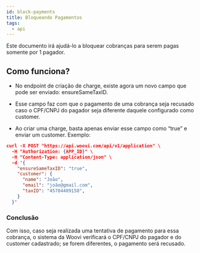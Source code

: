 ```yaml
---
id: block-payments
title: Bloqueando Pagamentos
tags:
  - api
---
```


Este documento irá ajudá-lo a bloquear cobranças para serem pagas somente por 1 pagador.

## Como funciona?

- No endpoint de criação de charge, existe agora um novo campo que pode ser enviado: ensureSameTaxID.
- Esse campo faz com que o pagamento de uma cobrança seja recusado caso o CPF/CNPJ do pagador seja diferente daquele configurado como customer.

- Ao criar uma charge, basta apenas enviar esse campo como “true” e enviar um customer. Exemplo:

```json
curl -X POST "https://api.woovi.com/api/v1/application" \
  -H "Authorization: {APP_ID}" \
  -H "Content-Type: application/json" \
  -d '{
    "ensureSameTaxID": "true",
    "customer": {
      "name": "João",
      "email": "joão@gmail.com",
      "taxID": "45784409158",
    }
  }'

```

### Conclusão
Com isso, caso seja realizada uma tentativa de pagamento para essa cobrança, o sistema da Woovi verificará o CPF/CNPJ do pagador e do customer cadastrado; se forem diferentes, o pagamento será recusado.

